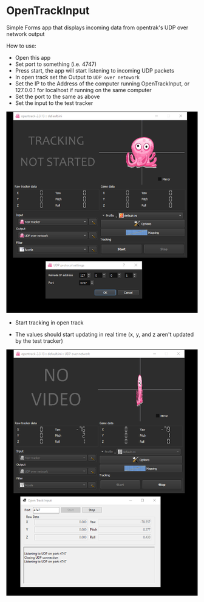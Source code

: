 # OpenTrackInput
Simple Forms app that displays incoming data from opentrak's UDP over network output

How to use:
- Open this app
- Set port to something (i.e. 4747)
- Press start, the app will start listening to incoming UDP packets
- In open track set the Output to `UDP over netowork`
- Set the IP to the Address of the computer running OpenTrackInput, or 127.0.0.1 for localhost if running on the same computer
- Set the port to the same as above
- Set the input to the test tracker

![Open track's UDP over network settings dialog](./docs/open_track_output_settings.PNG "Open track's UDP over network settings dialog")

- Start tracking in open track

- The values should start updating in real time (x, y, and z aren't updated by the test tracker)

![Open track and OpenTrackInput working together](./docs/look_it_totally_works_I_swear.PNG "Proof that the app totally works and I am not just making it up")
